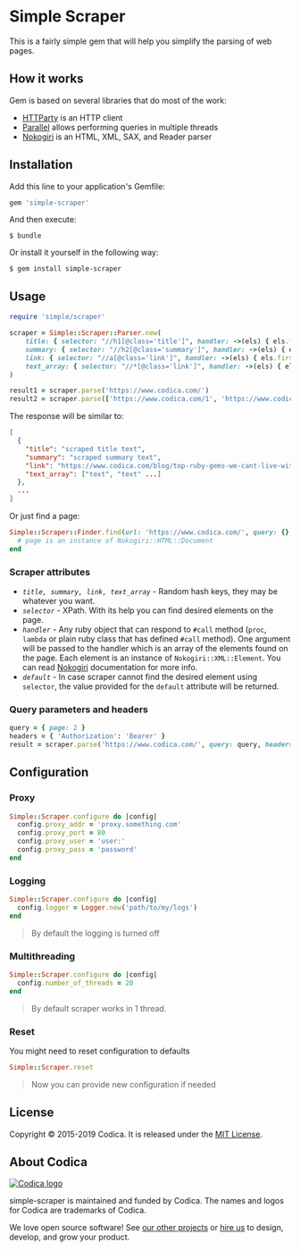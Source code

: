 # Simple Scraper

This is a fairly simple gem that will help you simplify the parsing of web pages.

## How it works

Gem is based on several libraries that do most of the work:
- [HTTParty](https://github.com/jnunemaker/httparty) is an HTTP client
- [Parallel](https://github.com/grosser/parallel) allows performing queries in multiple threads
- [Nokogiri](https://github.com/sparklemotion/nokogiri) is an HTML, XML, SAX, and Reader parser

## Installation

Add this line to your application's Gemfile:

```ruby
gem 'simple-scraper'
```

And then execute:

    $ bundle

Or install it yourself in the following way:

    $ gem install simple-scraper

## Usage

```ruby
require 'simple/scraper'

scraper = Simple::Scraper::Parser.new(
    title: { selector: "//h1[@class='title']", handler: ->(els) { els.first.text }, default: 'Ruby' },
    summary: { selector: "//h2[@class='summary']", handler: ->(els) { els.first.text } },
    link: { selector: "//a[@class='link']", handler: ->(els) { els.first['href'] } },
    text_array: { selector: "//*[@class='link']", handler: ->(els) { els.map(&:text) } }
)

result1 = scraper.parse('https://www.codica.com/')
result2 = scraper.parse(['https://www.codica.com/1', 'https://www.codica.com/2'])
```
The response will be similar to:
```json
[
  {
    "title": "scraped title text",
    "summary": "scraped summary text",
    "link": "https://www.codica.com/blog/top-ruby-gems-we-cant-live-without/",
    "text_array": ["text", "text" ...]
  },
  ...
]
```
Or just find a page:
```ruby
Simple::Scraper::Finder.find(url: 'https://www.codica.com/', query: {}, headers: {}) do |page|
  # page is an instance of Nokogiri::HTML::Document
end
```

### Scraper attributes

- *`title, summary, link, text_array`* - Random hash keys, they may be whatever you want.
- *`selector`* - XPath. With its help you can find desired elements on the page.
- *`handler`* - Any ruby object that can respond to `#call` method (`proc`, `lambda` or plain ruby class that has defined `#call` method). One argument will be passed to the handler which is an array of the elements found on the page. Each element is an instance of `Nokogiri::XML::Element`. You can read [Nokogiri](https://github.com/sparklemotion/nokogiri) documentation for more info.
- *`default`* - In case scraper cannot find the desired element using `selector`, the value provided for the `default` attribute will be returned.

### Query parameters and headers

```ruby
query = { page: 2 }
headers = { 'Authorization': 'Bearer' }
result = scraper.parse('https://www.codica.com/', query: query, headers: headers)
```

## Configuration

### Proxy

```ruby
Simple::Scraper.configure do |config|
  config.proxy_addr = 'proxy.something.com'
  config.proxy_port = 80
  config.proxy_user = 'user:'
  config.proxy_pass = 'password'
end
```

### Logging

```ruby
Simple::Scraper.configure do |config|
  config.logger = Logger.new('path/to/my/logs')
end
```
> By default the logging is turned off

### Multithreading

```ruby
Simple::Scraper.configure do |config|
  config.number_of_threads = 20
end
```
> By default scraper works in 1 thread.

### Reset

You might need to reset configuration to defaults

```ruby
Simple::Scraper.reset
```

> Now you can provide new configuration if needed

## License
Copyright © 2015-2019 Codica. It is released under the [MIT License](https://opensource.org/licenses/MIT).

## About Codica

[![Codica logo](https://www.codica.com/assets/images/logo/logo.svg)](https://www.codica.com)

simple-scraper is maintained and funded by Codica. The names and logos for Codica are trademarks of Codica.

We love open source software! See [our other projects](https://github.com/codica2) or [hire us](https://www.codica.com/) to design, develop, and grow your product.
